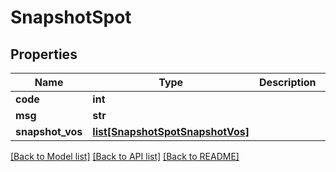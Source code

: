 # SnapshotSpot

## Properties
Name | Type | Description | Notes
------------ | ------------- | ------------- | -------------
**code** | **int** |  | 
**msg** | **str** |  | 
**snapshot_vos** | [**list[SnapshotSpotSnapshotVos]**](SnapshotSpotSnapshotVos.md) |  | 

[[Back to Model list]](../README.md#documentation-for-models) [[Back to API list]](../README.md#documentation-for-api-endpoints) [[Back to README]](../README.md)

